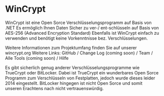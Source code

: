 # WinCrypt

WinCrypt ist eine Open Sorce Verschlüsselungsprogramm auf Basis von .NET
Es ermöglich Ihnen Daten Sicher zu ver-/ ent-schlüsseln auf Basis von AES-256 (Advanced Encryption Standard)
Ebenfalls ist WinCrypt einfach zu verwenden und benötigt keine Vorkenntnisse bez. Verschlüsselungen.

Weitere Informationen zum Projektumfang finden Sie auf unserer wincrypt.org
Weitere Links: GitHub / Change Log (coming soon) / Team / Alle Tools (coming soon) / Hilfe

Es gibt sicherlich genug anderer Verschlüsselungsprogramme wie TrueCrypt oder BitLocker. 
Dabei ist TrueCrypt ein wunderbares Open Sorce Programm zum Verschlüsseln von Festplatten, jedoch wurde dieses leider 2014 eingestellt. 
BitLocker hingegen ist nicht Open Sorce und somit unseren Erachtens nach nicht vertrauenswürdig.
